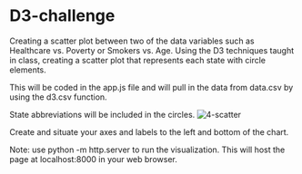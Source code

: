 # D3-challenge

Creating a scatter plot between two of the data variables such as Healthcare vs. Poverty or Smokers vs. Age.
Using the D3 techniques taught in class, creating a scatter plot that represents each state with circle elements. 

This will be coded in the app.js file and will pull in the data from data.csv by using the d3.csv function.

State abbreviations will be included in the circles.
![4-scatter](Images/4-scatter.jpg)

Create and situate your axes and labels to the left and bottom of the chart.


Note: use python -m http.server to run the visualization. This will host the page at localhost:8000 in your web browser.
